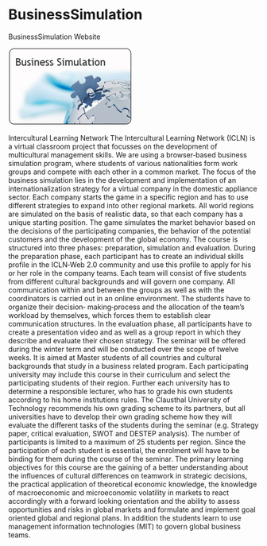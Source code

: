 # BusinessSimulation
BusinessSimulation Website

![InterCultural Learning Logo](/images/business_logo.png)

Intercultural Learning Network
The Intercultural Learning Network (ICLN) is a virtual classroom project that focusses on the development of
multicultural management skills. We are using a browser‐based business simulation program, where students
of various nationalities form work groups and compete with each other in a common market. The focus of the
business simulation lies in the development and implementation of an internationalization strategy for a virtual
company in the domestic appliance sector. Each company starts the game in a specific region and has to use
different strategies to expand into other regional markets. All world regions are simulated on the basis of
realistic data, so that each company has a unique starting position. The game simulates the market behavior
based on the decisions of the participating companies, the behavior of the potential customers and the
development of the global economy.
The course is structured into three phases: preparation, simulation and evaluation. During the preparation
phase, each participant has to create an individual skills profile in the ICLN‐Web 2.0 community and use this
profile to apply for his or her role in the company teams. Each team will consist of five students from different
cultural backgrounds and will govern one company. All communication within and between the groups as well
as with the coordinators is carried out in an online environment. The students have to organize their decision‐
making‐process and the allocation of the team’s workload by themselves, which forces them to establish clear
communication structures. In the evaluation phase, all participants have to create a presentation video and as
well as a group report in which they describe and evaluate their chosen strategy.
The seminar will be offered during the winter term and will be conducted over the scope of twelve weeks. It is
aimed at Master students of all countries and cultural backgrounds that study in a business related program.
Each participating university may include this course in their curriculum and select the participating students of
their region. Further each university has to determine a responsible lecturer, who has to grade his own
students according to his home institutions rules. The Clausthal University of Technology recommends his own
grading scheme to its partners, but all universities have to develop their own grading scheme how they will
evaluate the different tasks of the students during the seminar (e.g. Strategy paper, critical evaluation, SWOT
and DESTEP analysis). The number of participants is limited to a maximum of 25 students per region. Since the
participation of each student is essential, the enrolment will have to be binding for them during the course of
the seminar.
The primary learning objectives for this course are the gaining of a better understanding about the influences
of cultural differences on teamwork in strategic decisions, the practical application of theoretical economic
knowledge, the knowledge of macroeconomic and microeconomic volatility in markets to react accordingly
with a forward looking orientation and the ability to assess opportunities and risks in global markets and
formulate and implement goal oriented global and regional plans. In addition the students learn to use
management information technologies (MIT) to govern global business teams.
